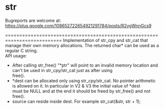str
===

Bugreports are welcome at:                                                 
https://plus.google.com/108652722654921291784/posts/R2vgWnnGcs9

========================================================================== 
Implementation of str_cpy and str_cat that manage their own memory allocations.
The returned char* can be used as a regular C string.         
API usage:                                                                 
 - After calling str_free() "*ptr" will point to an invalid memory location and can't be used in str_cpy/str_cat just as after using      
   free().                                                              
 - *dest can be allocated only using str_cpy/str_cat. No pointer arithmetic is allowed on it. In particular in V2 & V3 the initial value of *dest  
   must be NULL and at the end it should be freed by str_free() and not free().                                                                 
 - source can reside inside dest. For example str_cat(&str, str + 1);     
